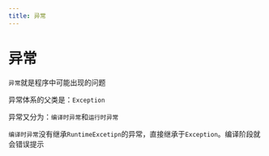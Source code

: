```yaml
---
title: 异常
---
```


# 异常
`异常`就是程序中可能出现的问题

异常体系的父类是：`Exception`

异常又分为：`编译时异常`和`运行时异常`

`编译时异常`没有继承`RuntimeExcetipn`的异常，直接继承于`Exception`。编译阶段就会错误提示
